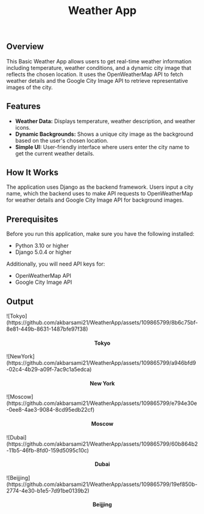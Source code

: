 <div align="center">
  <h1>Weather App</h1>
</div><br>
<h2>Overview</h2>
<p>This Basic Weather App allows users to get real-time weather information including temperature, weather conditions, and a dynamic city image that reflects the chosen location. It uses the OpenWeatherMap API to fetch weather details and the Google City Image API to retrieve representative images of the city.</p>

<h2>Features</h2>
<ul>
  <li><strong>Weather Data:</strong> Displays temperature, weather description, and weather icons.</li>
  <li><strong>Dynamic Backgrounds:</strong> Shows a unique city image as the background based on the user's chosen location.</li>
  <li><strong>Simple UI:</strong> User-friendly interface where users enter the city name to get the current weather details.</li>
</ul>

<h2>How It Works</h2>
<p>The application uses Django as the backend framework. Users input a city name, which the backend uses to make API requests to OpenWeatherMap for weather details and Google City Image API for background images.</p>

<h2>Prerequisites</h2>
<p>Before you run this application, make sure you have the following installed:</p>
<ul>
  <li>Python 3.10 or higher</li>
  <li>Django 5.0.4 or higher</li>
</ul>
<p>Additionally, you will need API keys for:</p>
<ul>
  <li>OpenWeatherMap API</li>
  <li>Google City Image API</li>
</ul>
<h2>Output</h2>
![Tokyo](https://github.com/akbarsami21/WeatherApp/assets/109865799/8b6c75bf-8e81-449b-8631-1487bfe97f38)

<h4 align="center">Tokyo</h4>
![NewYork](https://github.com/akbarsami21/WeatherApp/assets/109865799/a946bfd9-02c4-4b29-a09f-7ac9c1a5edca)

<h4 align="center">New York</h4>
![Moscow](https://github.com/akbarsami21/WeatherApp/assets/109865799/e794e30e-0ee8-4ae3-9084-8cd95edb22cf)

<h4 align="center">Moscow</h4>
![Dubai](https://github.com/akbarsami21/WeatherApp/assets/109865799/60b864b2-11b5-46fb-8fd0-159d5095c10c)

<h4 align="center">Dubai</h4>
![Beijjing](https://github.com/akbarsami21/WeatherApp/assets/109865799/19ef850b-2774-4e30-b1e5-7d91be0139b2)

<h4 align="center">Beijjing</h4>




